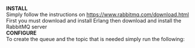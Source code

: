 <b>INSTALL</b><br/>
Simply follow the instructions on https://www.rabbitmq.com/download.html
First you must download and install Erlang then download and install the RabbitMQ server
<br/>
<b>CONFIGURE</b><br/>
To create the queue and the topic that is needed simply run the following:
